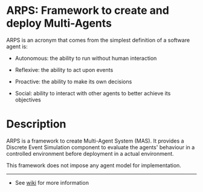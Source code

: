 ARPS: Framework to create and deploy Multi-Agents
=====================

ARPS is an acronym that comes from the simplest definition of a
software agent is:

* Autonomous: the ability to run without human interaction

* Reflexive: the ability to act upon events

* Proactive: the ability to make its own decisions

* Social: ability to interact with other agents to better achieve its
  objectives

# Description

ARPS is a framework to create Multi-Agent System (MAS). It provides a
Discrete Event Simulation component to evaluate the agents'
behaviour in a controlled environment before deployment in a actual environment.

This framework does not impose any agent model for implementation.

-----------------

* See [wiki](https://gitlab.com/arps/arps/wikis/home) for more information
